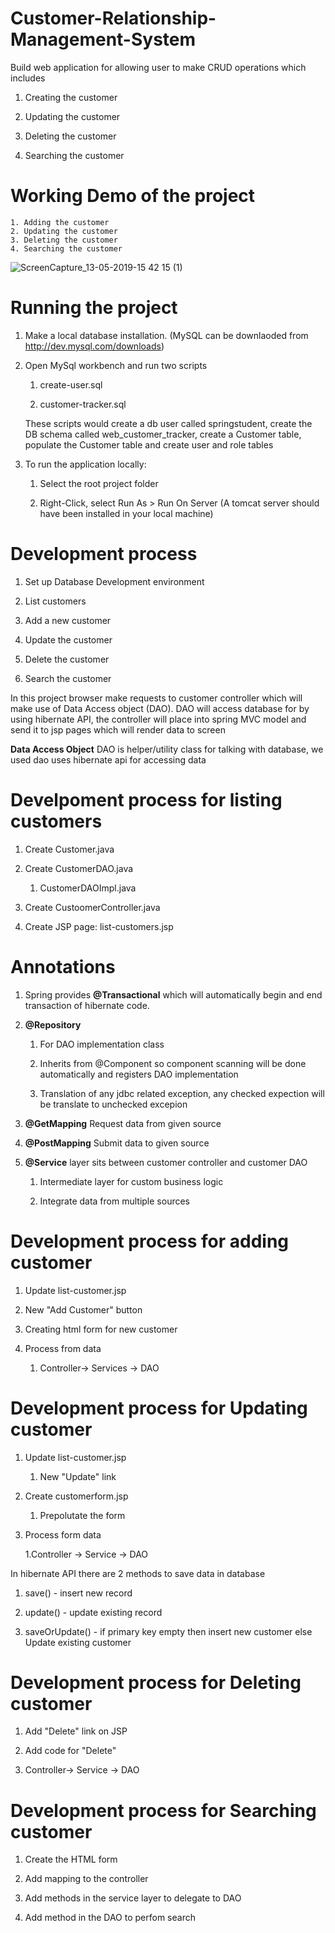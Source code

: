 # Customer-Relationship-Management-System

Build web application for allowing user to make CRUD operations which includes 

1. Creating the customer

2. Updating the customer

3. Deleting the customer

4. Searching the customer

# Working Demo of the project

    1. Adding the customer
    2. Updating the customer
    3. Deleting the customer
    4. Searching the customer

![ScreenCapture_13-05-2019-15 42 15 (1)](https://user-images.githubusercontent.com/26305085/57651763-1178fb00-759c-11e9-82f8-f96e31eda619.gif)


# Running the project

1. Make a local database installation. (MySQL can be downlaoded from http://dev.mysql.com/downloads)

2. Open MySql workbench and run two scripts 

    1. create-user.sql

    2. customer-tracker.sql

    These scripts would create a db user called springstudent, create the DB schema called web_customer_tracker, create a Customer table, populate the Customer table and create user and role tables

3. To run the application locally: 
 
    1. Select the root project folder

    2. Right-Click, select Run As > Run On Server (A tomcat server should have been installed in your local machine) 

# Development process

1. Set up Database Development environment

2. List customers

3. Add a new customer

4. Update the customer

5. Delete the customer

6. Search the customer

In this project browser make requests to customer controller which will make use of Data Access object (DAO). DAO will access database for by using hibernate API, the controller will place into spring MVC model and send it to jsp pages which will render data to screen

**Data Access Object** DAO is helper/utility class for talking with database, we used dao uses hibernate api for accessing data 

# Develpoment process for listing customers

1. Create Customer.java

2. Create CustomerDAO.java

    1. CustomerDAOImpl.java
  
3. Create CustoomerController.java

4. Create JSP page: list-customers.jsp

# Annotations

1. Spring provides **@Transactional** which will automatically begin and end transaction of hibernate code.

2. **@Repository** 

    1. For DAO implementation class

    2. Inherits from @Component so component scanning will be done automatically and registers DAO implementation

    3. Translation of any jdbc related exception, any checked expection will be translate to unchecked excepion

3. **@GetMapping**  Request data from given source

4. **@PostMapping** Submit data to given source

5. **@Service** layer sits between customer controller and customer DAO

    1. Intermediate layer for custom business logic

    2. Integrate data from multiple sources

# Development process for adding customer

1. Update list-customer.jsp

2. New "Add Customer" button

3. Creating html form for new customer

4. Process from data

    1. Controller-> Services -> DAO

# Development process for Updating customer

1. Update list-customer.jsp

    1. New "Update" link
    
2. Create customerform.jsp

    1. Prepolutate the form
    
3. Process form data

    1.Controller -> Service -> DAO

In hibernate API there are 2 methods to save data in database

1. save() - insert new record

2. update() - update existing record

3. saveOrUpdate() - if primary key empty then insert new customer else Update existing customer

# Development process for Deleting customer

1. Add "Delete" link on JSP

2. Add code for "Delete"

3. Controller-> Service -> DAO

# Development process for Searching customer

1. Create the HTML form

2. Add mapping to the controller

3. Add methods in the service layer to delegate to DAO

4. Add method in the DAO to perfom search

